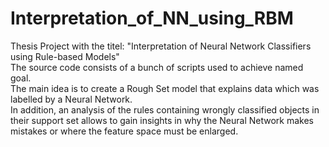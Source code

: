 # Interpretation_of_NN_using_RBM
Thesis Project with the titel: "Interpretation of Neural Network Classifiers using Rule-based Models" <br>
The source code consists of a bunch of scripts used to achieve named goal. <br>
The main idea is to create a Rough Set model that explains data which was labelled by a Neural Network. <br>
In addition, an analysis of the rules containing wrongly classified objects in their support set allows to gain insights in why the Neural Network makes mistakes or where the feature space must be enlarged.
